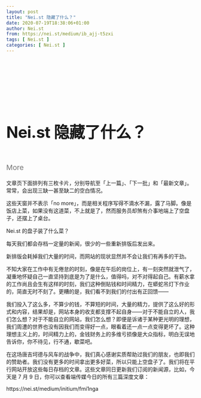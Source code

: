 ```yaml
---
layout: post
title: "Nei.st 隐藏了什么？"
date: 2020-07-19T18:38:06+01:00
author: Nei.st
from: https://nei.st/medium/ib_ajj-t5zxi
tags: [ Nei.st ]
categories: [ Nei.st ]
---
```


<article class="post-22769 post type-post status-publish format-standard hentry category-medium" id="post-22769"> <header class="page-header medium Archives"><div class="page-header__image"></div><div class="page-header__content"><h1 class="page-title text-align-center">Nei.st 隐藏了什么？</h1></div> </header><div class="entry-content aesop-entry-content" id="post-22769-content"><link as="font" crossorigin="anonymous" href="//cdn.jsdelivr.net/gh/0nd1jyU39XQ/_/glyph/font-face/0uIzqoZjSuJfvSBnvgXTcApMtcVhMcpr.woff" rel="preload" type="font/woff"/><link as="font" crossorigin="anonymous" href="//cdn.jsdelivr.net/gh/0nd1jyU39XQ/_/glyph/font-face/1sTnSLZWDKucPX6SAk.woff" rel="preload" type="font/woff"/><style>@font-face{font-family:"etQuXe8pln0zqff6VgxLRg";font-display:fallback;src:url(//cdn.jsdelivr.net/gh/0nd1jyU39XQ/_/glyph/font-face/0uIzqoZjSuJfvSBnvgXTcApMtcVhMcpr.woff) format("woff");font-style:normal;font-weight:400}@font-face{font-family:"PingFang-SC-W3";font-display:fallback;src:url(//cdn.jsdelivr.net/gh/0nd1jyU39XQ/_/glyph/font-face/1sTnSLZWDKucPX6SAk.woff) format("woff");font-style:normal;font-weight:400}</style><p class="blog-post__description">More</p><span id="more-22769"></span><style>.container.large.img.edge{max-width:1440px;width:100%}@media (max-width:1460px){.container.large.img.edge .aesop-image-component{margin:0 20px}}@media (max-width:889px){.container.large.img.edge .aesop-image-component{margin:0 5%}}@media (max-width:767px){.container.img.edge{width:100%}.container.img.edge .aesop-image-component{width:90%;margin:0 auto;max-width:800px}}.page-header{padding:110px 0 0}.page-header__content{max-width:800px}.page-title:not(#algolia-search-box){--x-height-multiplier:0.342;--baseline-multiplier:0.22;font-size:42px;line-height:1.3;letter-spacing:-.015em;text-align:left}.entry-content>p:first-of-type{color:rgba(0,0,0,.54);font-size:19px}.entry-content>h2{--x-height-multiplier:0.342;--baseline-multiplier:0.22;font-style:normal;letter-spacing:-.015em;font-family:schnyder-scond-normal-600,etQuXe8pln0zqff6VgxLRg,SF Pro Display,PingFangSC-Thin,graphik-normal-300,PingFang-SC-W3,Segoe UI,Roboto,Microsoft YaHei UI,Source Han Sans SC,Helvetica Neue,Helvetica,Arial,sans-serif;font-weight:400;}.entry-content>h2.graf-after--p{margin-top:56px}.hentry{padding-bottom:0}@media (max-width:767px){.entry-content>h2{font-size:28px;letter-spacing:-.015em;}.entry-content>h2.graf-after--p{margin-top:28px}.entry-content>p:first-of-type{font-size:17px}.page-title:not(#algolia-search-box){font-size:32px;line-height:1.3;letter-spacing:-.015em}} svg#dino { width: 72px; margin-left: 30%; } .entry-content a:not(.button),.entry-content a:not(.button):hover{border-bottom-color:rgba(3, 168, 124, 1)} span.fefac7064e5 { color: rgba(3, 168, 124, 1); }</style><div class="container img"></div><p>文章页下面排列有三枚卡片，分别导航至「上一篇」、「下一批」和「最新文章」。常常，会出现三缺一甚至缺二的空白情况。</p><p>这些天窗并不表示「no more」，而是相关程序写得不滴水不漏，露了马脚。像是饭店上菜，如果没有这道菜，不上就是了，然而服务员却煞有介事地端上了空盘子，还摆上了桌台。</p><p>Nei.st 的盘子装了什么菜？</p><p>每天我们都会存档一定量的新闻，很少的一些重新排版后发出来。</p><p>新排版会耗掉我们大量的时间，而网站的现状显然并不会让我们有再多的干劲。</p><div class="code-block code-block-1" style="margin: 8px 0; clear: both;"><div class="container ads_KbHEVhh8Rw"><div class="card card--blog post-sidebar"><div class="card-body"><div class="logo_ngcontent-kty-0"> </div><div class="iframe-blocker U6XAMK63Vh00WqvF2BacIQ"><div class="background-h60B"> </div><div class="WumZiPCS4MeMw4pxQ">  <ins class="adsbygoogle GQRYJ4ilqIfEmC2iS9UfdQ" data-ad-client="ca-pub-2392282512996260" data-ad-format="fluid" data-ad-layout="in-article" data-ad-slot="8142634852" data-full-width-responsive="false" style="display:block; text-align:center;"></ins>  </div></div></div><div class="card-footer"><div class="card-footer-wrapper" layout="row bottom-left"></div></div></div></div></div><p>不知大家在工作中有无倦怠的时刻，像是在午后的岗位上，有一刻突然就泄气了，凝重地怀疑自己一直坚持到底是为了是什么，值得吗，对不对得起自己。有薪水拿的工作尚且会生有这样的时刻，我们这种倒贴钱和时间精力，在蟒蛇吊灯下作业的，简直无时不刻了。更糟的是，我们看不到我们的付出有正回馈——</p><p>我们投入了这么多，不算少的钱，不算短的时间，大量的精力，提供了这么好的形式和内容，结果却是，网站本身的收支都支撑不起自身——对于不能自立的人，我们怎么想？对于不能自立的网站，我们怎么想？即便是诉诸于某种更光明的理想，我们周遭的世界也没有因我们而变得好一点，眼看着还一点一点变得更坏了。这种理想主义上的，时间精力上的，金钱财务上的多维亏损像是大众指标，明白无误地告诉你，你不待见，行不通，歇菜吧。</p><p>在这场唐吉坷德与风车的战争中，我们真心感谢实质帮助过我们的朋友，也即我们的赞助者。我们没有更多的时间拿出更多好菜，所以只能上空盘子了。我们将在平行网站开放这些每日存档的文章。这些文章同日更新我们订阅的新闻源，比如，今天是 7 月 9 日，你可以查看端传媒今日的所有三篇深度文章：</p><p>https://nei.st/medium/initium/fmi1nga</p></div></article>
